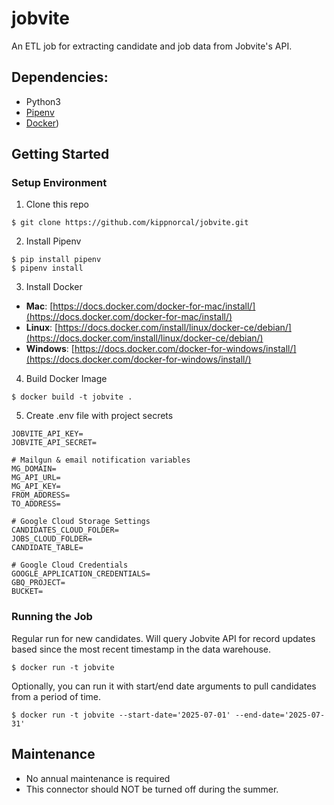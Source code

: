 # jobvite
An ETL job for extracting candidate and job data from Jobvite's API.

## Dependencies:

* Python3
* [Pipenv](https://pipenv.readthedocs.io/en/latest/)
* [Docker](https://www.docker.com/))

## Getting Started

### Setup Environment

1. Clone this repo

```
$ git clone https://github.com/kippnorcal/jobvite.git
```

2. Install Pipenv

```
$ pip install pipenv
$ pipenv install
```

3. Install Docker

* **Mac**: [https://docs.docker.com/docker-for-mac/install/](https://docs.docker.com/docker-for-mac/install/)
* **Linux**: [https://docs.docker.com/install/linux/docker-ce/debian/](https://docs.docker.com/install/linux/docker-ce/debian/)
* **Windows**: [https://docs.docker.com/docker-for-windows/install/](https://docs.docker.com/docker-for-windows/install/)

4. Build Docker Image

```
$ docker build -t jobvite .
```

5. Create .env file with project secrets

```
JOBVITE_API_KEY=
JOBVITE_API_SECRET=

# Mailgun & email notification variables
MG_DOMAIN=
MG_API_URL=
MG_API_KEY=
FROM_ADDRESS=
TO_ADDRESS=

# Google Cloud Storage Settings
CANDIDATES_CLOUD_FOLDER=
JOBS_CLOUD_FOLDER=
CANDIDATE_TABLE=

# Google Cloud Credentials
GOOGLE_APPLICATION_CREDENTIALS=
GBQ_PROJECT=
BUCKET=
```

### Running the Job

Regular run for new candidates. Will query Jobvite API for record updates based since the most recent timestamp in the data warehouse.

```
$ docker run -t jobvite 
```

Optionally, you can run it with start/end date arguments to pull candidates from a period of time.
```
$ docker run -t jobvite --start-date='2025-07-01' --end-date='2025-07-31'
```

## Maintenance

* No annual maintenance is required
* This connector should NOT be turned off during the summer.
